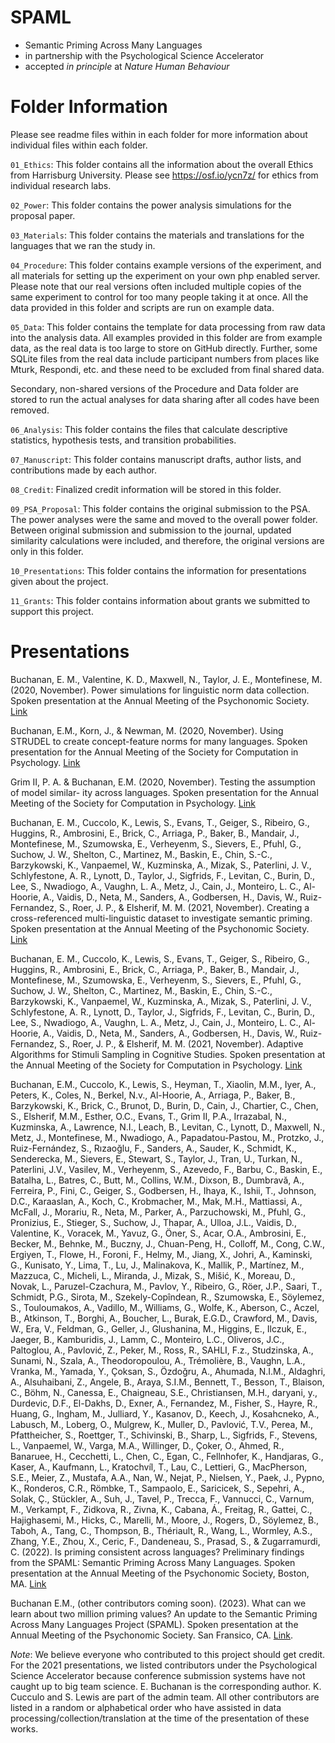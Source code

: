 # SPAML

- Semantic Priming Across Many Languages 
- in partnership with the Psychological Science Accelerator
- accepted *in principle* at *Nature Human Behaviour*

# Folder Information

Please see readme files within in each folder for more information about individual files within each folder. 

`01_Ethics`: This folder contains all the information about the overall Ethics from Harrisburg University. Please see https://osf.io/ycn7z/ for ethics from individual research labs. 

`02_Power`: This folder contains the power analysis simulations for the proposal paper. 

`03_Materials`: This folder contains the materials and translations for the languages that we ran the study in. 

`04_Procedure`: This folder contains example versions of the experiment, and all materials for setting up the experiment on your own php enabled server. Please note that our real versions often included multiple copies of the same experiment to control for too many people taking it at once. All the data provided in this folder and scripts are run on example data.  

`05_Data`: This folder contains the template for data processing from raw data into the analysis data. All examples provided in this folder are from example data, as the real data is too large to store on GitHub directly. Further, some SQLite files from the real data include participant numbers from places like Mturk, Respondi, etc. and these need to be excluded from final shared data. 

Secondary, non-shared versions of the Procedure and Data folder are stored to run the actual analyses for data sharing after all codes have been removed. 

`06_Analysis`: This folder contains the files that calculate descriptive statistics, hypothesis tests, and transition probabilities. 

`07_Manuscript`: This folder contains manuscript drafts, author lists, and contributions made by each author. 

`08_Credit`: Finalized credit information will be stored in this folder. 

`09_PSA_Proposal`: This folder contains the original submission to the PSA. The power analyses were the same and moved to the overall power folder. Between original submission and submission to the journal, updated similarity calculations were included, and therefore, the original versions are only in this folder. 

`10_Presentations`: This folder contains the information for presentations given about the project. 

`11_Grants`: This folder contains information about grants we submitted to support this project. 

# Presentations

Buchanan, E. M., Valentine, K. D., Maxwell, N., Taylor, J. E., Montefinese, M. (2020, November). Power simulations for linguistic norm data collection. Spoken presentation at the Annual Meeting of the Psychonomic Society. [Link](https://youtu.be/80B_Mxk4BpQ)

Buchanan, E.M., Korn, J., & Newman, M. (2020, November). Using STRUDEL to create concept-feature norms for many languages. Spoken presentation for the Annual Meeting of the Society for Computation in Psychology. [Link](https://youtu.be/R0_QYTPPmVM)

Grim II, P. A. & Buchanan, E.M. (2020, November). Testing the assumption of model similar- ity across languages. Spoken presentation for the Annual Meeting of the Society for Computation in Psychology. [Link](https://youtu.be/AyT1vx768Wg)

Buchanan, E. M., Cuccolo, K., Lewis, S.,  Evans, T., Geiger, S., Ribeiro, G., Huggins, R., Ambrosini, E., Brick, C., Arriaga, P., Baker, B., Mandair, J., Montefinese, M., Szumowska, E., Verheyenm, S., Sievers, E., Pfuhl, G., Suchow, J. W., Shelton, C., Martinez, M., Baskin, E., Chin, S.-C., Barzykowski, K., Vanpaemel, W., Kuzminska, A., Mizak, S., Paterlini, J. V., Schlyfestone, A. R., Lynott, D., Taylor, J., Sigfrids, F., Levitan, C., Burin, D., Lee, S., Nwadiogo, A., Vaughn, L. A., Metz, J., Cain, J., Monteiro, L. C., Al-Hoorie, A., Vaidis, D., Neta, M., Sanders, A., Godbersen, H., Davis, W., Ruiz-Fernandez, S., Roer, J. P., & Elsherif, M. M. (2021, November). Creating a cross-referenced multi-linguistic dataset to investigate semantic priming. Spoken presentation at the Annual Meeting of the Psychonomic Society. [Link](https://youtu.be/BOtfCxNCbG0)

Buchanan, E. M., Cuccolo, K., Lewis, S.,  Evans, T., Geiger, S., Ribeiro, G., Huggins, R., Ambrosini, E., Brick, C., Arriaga, P., Baker, B., Mandair, J., Montefinese, M., Szumowska, E., Verheyenm, S., Sievers, E., Pfuhl, G., Suchow, J. W., Shelton, C., Martinez, M., Baskin, E., Chin, S.-C., Barzykowski, K., Vanpaemel, W., Kuzminska, A., Mizak, S., Paterlini, J. V., Schlyfestone, A. R., Lynott, D., Taylor, J., Sigfrids, F., Levitan, C., Burin, D., Lee, S., Nwadiogo, A., Vaughn, L. A., Metz, J., Cain, J., Monteiro, L. C., Al-Hoorie, A., Vaidis, D., Neta, M., Sanders, A., Godbersen, H., Davis, W., Ruiz-Fernandez, S., Roer, J. P., & Elsherif, M. M. (2021, November). Adaptive Algorithms for Stimuli Sampling in Cognitive Studies. Spoken presentation at the Annual Meeting of the Society for Computation in Psychology. [Link](https://youtu.be/_J2uhXdktak)

Buchanan, E.M., Cuccolo, K., Lewis, S., Heyman, T., Xiaolin, M.M., Iyer, A., Peters, K., Coles, N., Berkel, N.v., Al-Hoorie, A., Arriaga, P., Baker, B., Barzykowski, K., Brick, C., Brunot, D., Burin, D., Cain, J., Chartier, C., Chen, S., Elsherif, M.M., Esther, O.C., Evans, T., Grim II, P.A., Irrazabal, N., Kuzminska, A., Lawrence, N.I., Leach, B., Levitan, C., Lynott, D., Maxwell, N., Metz, J., Montefinese, M., Nwadiogo, A., Papadatou-Pastou, M., Protzko, J., Ruiz-Fernández, S., Rızaoğlu, F., Sanders, A., Sauder, K., Schmidt, K., Senderecka, M., Sievers, E., Stewart, S., Taylor, J., Tran, U., Turkan, N., Paterlini, J.V., Vasilev, M., Verheyenm, S., Azevedo, F., Barbu, C., Baskin, E., Batalha, L., Batres, C., Butt, M., Collins, W.M., Dixson, B., Dumbravă, A., Ferreira, P., Fini, C., Geiger, S., Godbersen, H., Ihaya, K., Ishii, T., Johnson, D.C., Karaaslan, A., Koch, C., Krobmacher, M., Mak, M.H., Mattiassi, A., McFall, J., Morariu, R., Neta, M., Parker, A., Parzuchowski, M., Pfuhl, G., Pronizius, E., Stieger, S., Suchow, J., Thapar, A., Ulloa, J.L., Vaidis, D., Valentine, K., Voracek, M., Yavuz, G., Öner, S., Acar, O.A., Ambrosini, E., Becker, M., Behnke, M., Buczny, J., Chuan-Peng, H., Colloff, M., Cong, C.W., Ergiyen, T., Flowe, H., Foroni, F., Helmy, M., Jiang, X., Johri, A., Kaminski, G., Kunisato, Y., Lima, T., Lu, J., Malinakova, K., Mallik, P., Martínez, M., Mazzuca, C., Micheli, L., Miranda, J., Mizak, S., Mišić, K., Moreau, D., Novak, L., Paruzel-Czachura, M., Pavlov, Y., Ribeiro, G., Röer, J.P., Saari, T., Schmidt, P.G., Sirota, M., Szekely-Copîndean, R., Szumowska, E., Söylemez, S., Touloumakos, A., Vadillo, M., Williams, G., Wolfe, K., Aberson, C., Aczel, B., Atkinson, T., Borghi, A., Boucher, L., Burak, E.G.D., Crawford, M., Davis, W., Era, V., Feldman, G., Geller, J., Glushanina, M., Higgins, E., Ilczuk, E., Jaeger, B., Kamburidis, J., Lamm, C., Monteiro, L.C., Oliveros, J.C., Paltoglou, A., Pavlović, Z., Peker, M., Ross, R., SAHLI, F.z., Studzinska, A., Sunami, N., Szala, A., Theodoropoulou, A., Trémolière, B., Vaughn, L.A., Vranka, M., Yamada, Y., Çoksan, S., Özdoğru, A., Ahumada, N.I.M., Aldaghri, A., Alsuhaibani, Z., Angele, B., Araya, S.I.M., Bennett, T., Besson, T., Blaison, C., Böhm, N., Canessa, E., Chaigneau, S.E., Christiansen, M.H., daryani, y., Durdevic, D.F., El-Dakhs, D., Exner, A., Fernandez, M., Fisher, S., Hayre, R., Huang, G., Ingham, M., Julliard, Y., Kasanov, D., Keech, J., Kosahcneko, A., Labusch, M., Loberg, O., Mulgrew, K., Muller, D., Pavlović, T.V., Perea, M., Pfattheicher, S., Roettger, T., Schivinski, B., Sharp, L., Sigfrids, F., Stevens, L., Vanpaemel, W., Varga, M.A., Willinger, D., Çoker, O., Ahmed, R., Banaruee, H., Cecchetti, L., Chen, C., Egan, C., Fellnhofer, K., Handjaras, G., Kaser, A., Kaufmann, L., Kratochvíl, T., Lau, C., Lettieri, G., MacPherson, S.E., Meier, Z., Mustafa, A.A., Nan, W., Nejat, P., Nielsen, Y., Paek, J., Pypno, K., Ronderos, C.R., Römbke, T., Sampaolo, E., Saricicek, S., Sepehri, A., Solak, Ç., Stückler, A., Suh, J., Tavel, P., Trecca, F., Vannucci, C., Varnum, M., Verkampt, F., Zidkova, R., Zivna, K., Cabana, Á., Freitag, R., Gattei, C., Hajighasemi, M., Hicks, C., Marelli, M., Moore, J., Rogers, D., Söylemez, B., Taboh, A., Tang, C., Thompson, B., Thériault, R., Wang, L., Wormley, A.S., Zhang, Y.E., Zhou, X., Ceric, F., Dandeneau, S., Prasad, S., & Zugarramurdi, C. (2022). Is priming consistent across languages? Preliminary findings from the SPAML: Semantic Priming Across Many Languages. Spoken presentation at the Annual Meeting of the Psychonomic Society, Boston, MA. [Link](https://doomlab.quarto.pub/pnom22/#/title-slide) 

Buchanan E.M., (other contributors coming soon). (2023). What can we learn about two million priming values? An update to the Semantic Priming Across Many Languages Project (SPAML). Spoken presentation at the Annual Meeting of the Psychonomic Society. San Fransico, CA. [Link](https://doomlab.quarto.pub/pnom23/). 

*Note*: We believe everyone who contributed to this project should get credit. For the 2021 presentations, we listed contributors under the Psychological Science Accelerator because conference submission systems have not caught up to big team science. E. Buchanan is the corresponding author. K. Cucculo and S. Lewis are part of the admin team. All other contributors are listed in a random or alphabetical order who have assisted in data processing/collection/translation at the time of the presentation of these works. 
